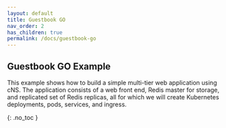 ```yaml
---
layout: default
title: Guestbook GO
nav_order: 2
has_children: true
permalink: /docs/guestbook-go
---
```



## Guestbook GO Example

This example shows how to build a simple multi-tier web application using cNS. The application consists of a web front end, Redis master for storage, and replicated set of Redis replicas, all for which we will create Kubernetes deployments, pods, services, and ingress.

{: .no_toc }
